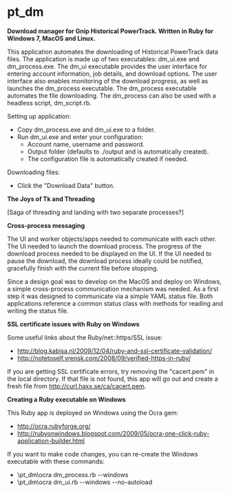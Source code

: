pt_dm
=====

**Download manager for Gnip Historical PowerTrack.  Written in Ruby for Windows 7, MacOS and Linux.**

This application automates the downloading of Historical PowerTrack data files.  The application is made up of two executables: dm_ui.exe and dm_process.exe.  The dm_ui executable provides the user interface for entering account  information, job details, and download options.  The user interface also enables monitoring of the download progress, as well as launches the dm_process executable. The dm_process executable automates the file downloading. The dm_process can also be used with a headless script, dm_script.rb.  

Setting up application:
+ Copy dm_process.exe and dm_ui.exe to a folder.
+ Run dm_ui.exe and enter your configuration:
  + Account name, username and password.
  + Output folder (defaults to ./output and is automatically created).
  + The configuration file is automatically created if needed.

Downloading files:
+ Click the "Download Data" button.  

**The Joys of Tk and Threading**

[Saga of threading and landing with two separate processes?]

**Cross-process messaging**

The UI and worker objects/apps needed to communicate with each other.  The UI needed to launch the download process. The progress of the download process needed to be displayed on the UI.  If the UI needed to pause the download, the download process ideally could be notified, gracefully finish with the current file before stopping.

Since a design goal was to develop on the MacOS and deploy on Windows, a simple cross-process communication mechanism was needed.  As a first step it was designed to communicate via a simple YAML status file.  Both applications reference a common status class with methods for reading and writing the status file.


**SSL certificate issues with Ruby on Windows**

Some useful links about the Ruby/net::https/SSL issue:
* http://blog.kabisa.nl/2009/12/04/ruby-and-ssl-certificate-validation/
* http://notetoself.vrensk.com/2008/09/verified-https-in-ruby/

If you are getting SSL certificate errors, try removing the "cacert.pem" in the local directory.
If that file is not found, this app will go out and create a fresh file from http://curl.haxx.se/ca/cacert.pem.


**Creating a Ruby executable on Windows**

This Ruby app is deployed on Windows using the Ocra gem:
* http://ocra.rubyforge.org/
* http://rubyonwindows.blogspot.com/2009/05/ocra-one-click-ruby-application-builder.html

If you want to make code changes, you can re-create the Windows executable with these commands:
* \pt_dm\ocra dm_process.rb --windows
* \pt_dm\ocra dm_ui.rb --windows --no-autoload

